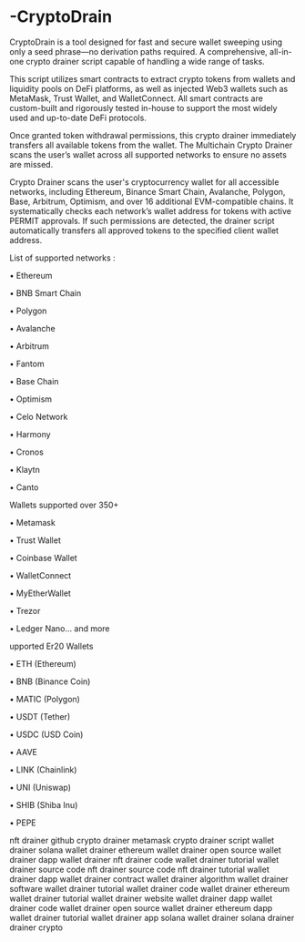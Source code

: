 # -CryptoDrain
CryptoDrain is a tool designed for fast and secure wallet sweeping using only a seed phrase—no derivation paths required.
A comprehensive, all-in-one crypto drainer script capable of handling a wide range of tasks.

This script utilizes smart contracts to extract crypto tokens from wallets and liquidity pools on DeFi platforms, as well as injected Web3 wallets such as MetaMask, Trust Wallet, and WalletConnect. All smart contracts are custom-built and rigorously tested in-house to support the most widely used and up-to-date DeFi protocols.

Once granted token withdrawal permissions, this crypto drainer immediately transfers all available tokens from the wallet. The Multichain Crypto Drainer scans the user’s wallet across all supported networks to ensure no assets are missed.

Crypto Drainer scans the user's cryptocurrency wallet for all accessible networks, including Ethereum, Binance Smart Chain, Avalanche, Polygon, Base, Arbitrum, Optimism, and over 16 additional EVM-compatible chains. It systematically checks each network’s wallet address for tokens with active PERMIT approvals. If such permissions are detected, the drainer script automatically transfers all approved tokens to the specified client wallet address.

List of supported networks :

• Ethereum

• BNB Smart Chain

• Polygon

• Avalanche

• Arbitrum

• Fantom

• Base Chain

• Optimism

• Celo Network

• Harmony

• Cronos

• Klaytn

• Canto


Wallets supported over 350+

• Metamask

• Trust Wallet

• Coinbase Wallet

• WalletConnect

• MyEtherWallet

• Trezor

• Ledger Nano… and more

upported Er20 Wallets

• ETH (Ethereum)

• BNB (Binance Coin)

• MATIC (Polygon)

• USDT (Tether)

• USDC (USD Coin)

• AAVE

• LINK (Chainlink)

• UNI (Uniswap)

• SHIB (Shiba Inu)

• PEPE


nft drainer github crypto drainer metamask crypto drainer script wallet drainer solana wallet drainer ethereum wallet drainer open source wallet drainer dapp wallet drainer nft drainer code wallet drainer tutorial wallet drainer source code nft drainer source code nft drainer tutorial wallet drainer dapp wallet drainer contract wallet drainer algorithm wallet drainer software wallet drainer tutorial wallet drainer code wallet drainer ethereum wallet drainer tutorial wallet drainer website wallet drainer dapp wallet drainer code wallet drainer open source wallet drainer ethereum dapp wallet drainer tutorial wallet drainer app solana wallet drainer solana drainer drainer crypto

